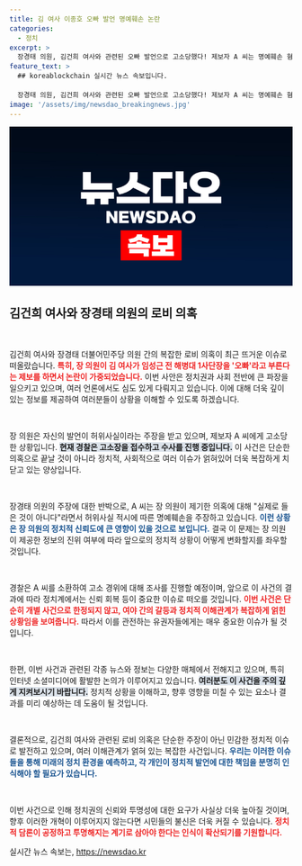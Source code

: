 ```yaml
---
title: 김 여사 이종호 오빠 발언 명예훼손 논란
categories:
  - 정치
excerpt: >
  장경태 의원, 김건희 여사와 관련된 오빠 발언으로 고소당했다! 제보자 A 씨는 명예훼손 혐의로 장 의원을 고소하며 진실 공방에 돌입! 이 스캔들의 숨겨진 진실은 과연 무엇일까?
feature_text: >
  ## koreablockchain 실시간 뉴스 속보입니다.

  장경태 의원, 김건희 여사와 관련된 오빠 발언으로 고소당했다! 제보자 A 씨는 명예훼손 혐의로 장 의원을 고소하며 진실 공방에 돌입! 이 스캔들의 숨겨진 진실은 과연 무엇일까?
image: '/assets/img/newsdao_breakingnews.jpg'
---
```


<p><img src="/assets/img/newsdao_breakingnews.jpg" alt="koreablockchain 속보" /></p>

<h2 data-ke-size="size26">김건희 여사와 장경태 의원의 로비 의혹</h2> 

<p data-ke-size="size16">&nbsp;</p> 

<p>김건희 여사와 장경태 더불어민주당 의원 간의 복잡한 로비 의혹이 최근 뜨거운 이슈로 떠올랐습니다. <b><span style="color: #ee2323;">특히, 장 의원이 김 여사가 임성근 전 해병대 1사단장을 '오빠'라고 부른다는 제보를 하면서 논란이 가중되었습니다.</span></b> 이번 사안은 정치권과 사회 전반에 큰 파장을 일으키고 있으며, 여러 언론에서도 심도 있게 다뤄지고 있습니다. 이에 대해 더욱 깊이 있는 정보를 제공하여 여러분들이 상황을 이해할 수 있도록 하겠습니다.</p>

<p data-ke-size="size16">&nbsp;</p>

<p>장 의원은 자신의 발언이 허위사실이라는 주장을 받고 있으며, 제보자 A 씨에게 고소당한 상황입니다. <b><span style="background-color: #21538527;">현재 경찰은 고소장을 접수하고 수사를 진행 중입니다.</span></b> 이 사건은 단순한 의혹으로 끝날 것이 아니라 정치적, 사회적으로 여러 이슈가 얽혀있어 더욱 복잡하게 치닫고 있는 양상입니다.</p>

<p data-ke-size="size16">&nbsp;</p>

<p>장경태 의원의 주장에 대한 반박으로, A 씨는 장 의원이 제기한 의혹에 대해 "실제로 들은 것이 아니다"라면서 허위사실 적시에 따른 명예훼손을 주장하고 있습니다. <b><span style="color: #1a5490;">이런 상황은 장 의원의 정치적 신뢰도에 큰 영향이 있을 것으로 보입니다.</span></b> 결국 이 문제는 장 의원이 제공한 정보의 진위 여부에 따라 앞으로의 정치적 상황이 어떻게 변화할지를 좌우할 것입니다.</p>

<p data-ke-size="size16">&nbsp;</p>

<p>경찰은 A 씨를 소환하여 고소 경위에 대해 조사를 진행할 예정이며, 앞으로 이 사건의 결과에 따라 정치계에서는 신뢰 회복 등이 중요한 이슈로 떠오를 것입니다. <b><span style="color: #ee2323;">이번 사건은 단순히 개별 사건으로 한정되지 않고, 여야 간의 갈등과 정치적 이해관계가 복잡하게 얽힌 상황임을 보여줍니다.</span></b> 따라서 이를 관전하는 유권자들에게는 매우 중요한 이슈가 될 것입니다.</p>

<p data-ke-size="size16">&nbsp;</p>

<p>한편, 이번 사건과 관련된 각종 뉴스와 정보는 다양한 매체에서 전해지고 있으며, 특히 인터넷 소셜미디어에 활발한 논의가 이루어지고 있습니다. <b><span style="background-color: #21538527;">여러분도 이 사건을 주의 깊게 지켜보시기 바랍니다.</span></b> 정치적 상황을 이해하고, 향후 영향을 미칠 수 있는 요소나 결과를 미리 예상하는 데 도움이 될 것입니다.</p>

<p data-ke-size="size16">&nbsp;</p>

<p>결론적으로, 김건희 여사와 관련된 로비 의혹은 단순한 주장이 아닌 민감한 정치적 이슈로 발전하고 있으며, 여러 이해관계가 얽혀 있는 복잡한 사건입니다. <b><span style="color: #1a5490;">우리는 이러한 이슈들을 통해 미래의 정치 환경을 예측하고, 각 개인이 정치적 발언에 대한 책임을 분명히 인식해야 할 필요가 있습니다.</span></b> </p>

<p data-ke-size="size16">&nbsp;</p>

<p>이번 사건으로 인해 정치권의 신뢰와 투명성에 대한 요구가 사실상 더욱 높아질 것이며, 향후 이러한 개혁이 이루어지지 않는다면 시민들의 불신은 더욱 커질 수 있습니다. <b><span style="color: #ee2323;">정치적 담론이 공정하고 투명해지는 계기로 삼아야 한다는 인식이 확산되기를 기원합니다.</span></b></p>
실시간 뉴스 속보는, <a href="https://newsdao.kr" rel="dofollow">https://newsdao.kr</a>


